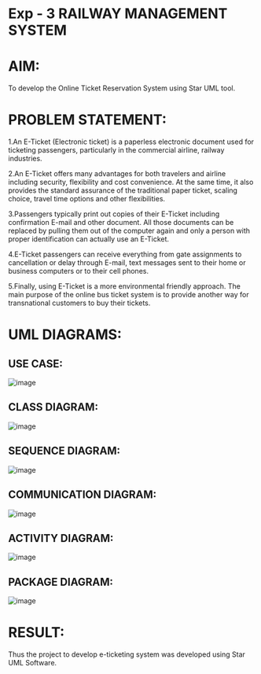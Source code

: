 # Exp - 3 RAILWAY MANAGEMENT SYSTEM

# AIM:
To develop the Online Ticket Reservation System using Star UML tool.

# PROBLEM STATEMENT:

1.An E-Ticket (Electronic ticket) is a paperless electronic document used for ticketing passengers, particularly in the commercial airline, railway industries.

2.An E-Ticket offers many advantages for both travelers and airline including security, flexibility and cost convenience. At the same time, it also provides the standard assurance of the traditional paper ticket, scaling choice, travel time options and other flexibilities.

3.Passengers typically print out copies of their E-Ticket including confirmation E-mail and other document. All those documents can be replaced by pulling them out of the computer again and only a person with proper identification can actually use an E-Ticket.

4.E-Ticket passengers can receive everything from gate assignments to cancellation or delay through E-mail, text messages sent to their home or business computers or to their cell phones.

5.Finally, using E-Ticket is a more environmental friendly approach. The main purpose of the online bus ticket system is to provide another way for transnational customers to buy their tickets.

# UML DIAGRAMS:

## USE CASE:

![image](https://github.com/user-attachments/assets/99c5f8a8-bfeb-4c05-afbb-c9fc2a9a5590)

## CLASS DIAGRAM:

![image](https://github.com/user-attachments/assets/3c2fb697-f4a8-426a-8d4f-85dfc7d02a9c)

## SEQUENCE DIAGRAM:

![image](https://github.com/user-attachments/assets/24aad385-67f0-4495-92c9-f100c09a1fcc)

## COMMUNICATION DIAGRAM:

![image](https://github.com/user-attachments/assets/a0503e0e-76cb-48a6-898b-b3687229a4b3)

## ACTIVITY DIAGRAM:

![image](https://github.com/user-attachments/assets/df0a8a9f-0600-4235-8f46-fcee7784d5fe)

## PACKAGE DIAGRAM:

![image](https://github.com/user-attachments/assets/b45fd05e-17e5-43a2-a80b-1e8dc3aaaf5d)

# RESULT:
Thus the project to develop e-ticketing system was developed using Star UML Software.
